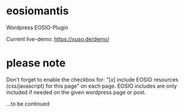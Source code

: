 # eosiomantis
Wordpress EOSIO-Plugin


Current live-demo:
https://xuso.de/demo/


# please note
Don't forget to enable the checkbox for:
"[x] include EOSIO resources (css/javascript) for this page"
on each page. EOSIO includes are only included if needed on the given wordpress page or post.




...to be continued

